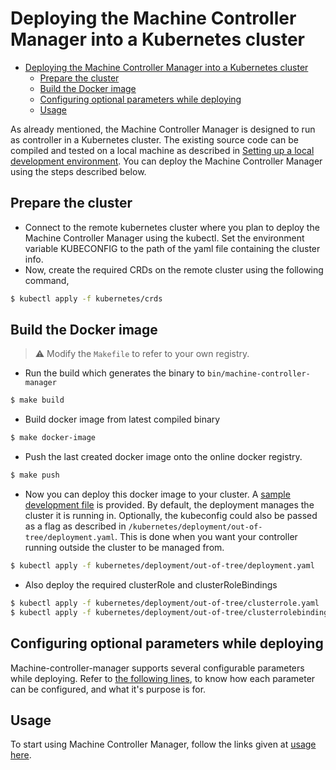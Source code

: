 # Deploying the Machine Controller Manager into a Kubernetes cluster

<!-- TOC -->

- [Deploying the Machine Controller Manager into a Kubernetes cluster](#deploying-the-machine-controller-manager-into-a-kubernetes-cluster)
	- [Prepare the cluster](#prepare-the-cluster)
	- [Build the Docker image](#build-the-docker-image)
	- [Configuring optional parameters while deploying](#configuring-optional-parameters-while-deploying)
	- [Usage](#usage)

<!-- /TOC -->

As already mentioned, the Machine Controller Manager is designed to run as controller in a Kubernetes cluster. The existing source code can be compiled and tested on a local machine as described in [Setting up a local development environment](../development/local_setup.md). You can deploy the Machine Controller Manager using the steps described below.

## Prepare the cluster

- Connect to the remote kubernetes cluster where you plan to deploy the Machine Controller Manager using the kubectl. Set the environment variable KUBECONFIG to the path of the yaml file containing the cluster info.
- Now, create the required CRDs on the remote cluster using the following command,
```bash
$ kubectl apply -f kubernetes/crds
```

## Build the Docker image

> :warning: Modify the `Makefile` to refer to your own registry.

- Run the build which generates the binary to `bin/machine-controller-manager`
```bash
$ make build
```
- Build docker image from latest compiled binary
```bash
$ make docker-image
```
- Push the last created docker image onto the online docker registry. 
```bash
$ make push
```

- Now you can deploy this docker image to your cluster. A [sample development file](/kubernetes/deployment/out-of-tree/deployment.yaml) is provided. By default, the deployment manages the cluster it is running in. Optionally, the kubeconfig could also be passed as a flag as described in  `/kubernetes/deployment/out-of-tree/deployment.yaml`. This is done when you want your controller running outside the cluster to be managed from.
```bash
$ kubectl apply -f kubernetes/deployment/out-of-tree/deployment.yaml
```
- Also deploy the required clusterRole and clusterRoleBindings
```bash
$ kubectl apply -f kubernetes/deployment/out-of-tree/clusterrole.yaml
$ kubectl apply -f kubernetes/deployment/out-of-tree/clusterrolebinding.yaml
```

## Configuring optional parameters while deploying

Machine-controller-manager supports several configurable parameters while deploying. Refer to [the following lines](/kubernetes/deployment/out-of-tree/deployment.yaml#L21-L30), to know how each parameter can be configured, and what it's purpose is for.

## Usage

To start using Machine Controller Manager, follow the links given at [usage here](../README.md).